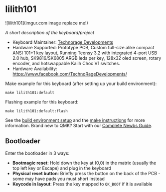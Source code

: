 # lilith101

![lilith101](imgur.com image replace me!)

*A short description of the keyboard/project*

* Keyboard Maintainer: [Technorage Developments](https://github.com/St0RM53)
* Hardware Supported: Prototype PCB, Custom full-size alike compact ANSI 101+1 key layout, Running Teensy 3.2 with integrated 4-port USB 2.0 hub, SK9816/SK6805 ARGB leds per key, 128x32 oled screen, rotary encoder, and hotswappable Kailh Choc V1 switches.
* Hardware Availability: https://www.facebook.com/TechnoRageDevelopments/

Make example for this keyboard (after setting up your build environment):

    make lilith101:default

Flashing example for this keyboard:

    make lilith101:default:flash

See the [build environment setup](https://docs.qmk.fm/#/getting_started_build_tools) and the [make instructions](https://docs.qmk.fm/#/getting_started_make_guide) for more information. Brand new to QMK? Start with our [Complete Newbs Guide](https://docs.qmk.fm/#/newbs).

## Bootloader

Enter the bootloader in 3 ways:

* **Bootmagic reset**: Hold down the key at (0,0) in the matrix (usually the top left key or Escape) and plug in the keyboard
* **Physical reset button**: Briefly press the button on the back of the PCB - some may have pads you must short instead
* **Keycode in layout**: Press the key mapped to `QK_BOOT` if it is available